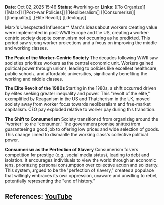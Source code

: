 **Date**: Oct 02, 2025 15:46
**Status**: #working-on
**Links**: [[To Organize]] [[Marx]] [[Post-war Policies]] [[Neoliberalism]] [[Consumerism]] [[Inequality]] [[Elite Revolt]] [[Ideology]]

Marx's Unexpected Influence**
Marx's ideas about workers creating value were implemented in post-WWII Europe and the US, creating a worker-centric society despite communism not occurring as he predicted. This period saw strong worker protections and a focus on improving the middle and working classes.

**The Peak of the Worker-Centric Society**
The decades following WWII saw societies prioritize workers as the central economic unit. Workers gained political power through unions, leading to policies like excellent healthcare, public schools, and affordable universities, significantly benefiting the working and middle classes.

**The Elite Revolt of the 1980s**
Starting in the 1980s, a shift occurred driven by elites seeking greater inequality and power. This "revolt of the elite," exemplified by Reaganism in the US and Thatcherism in the UK, moved society away from worker focus towards neoliberalism and free-market capitalism. CEO pay exploded relative to worker pay during this transition.

**The Shift to Consumerism**
Society transitioned from organizing around the "worker" to the "consumer." The government promise shifted from guaranteeing a good job to offering low prices and wide selection of goods. This change aimed to dismantle the working class's collective political power.

**Consumerism as the Perfection of Slavery**
Consumerism fosters competition for prestige (e.g., social media status), leading to debt and isolation. It encourages individuals to view the world through an economic lens, prioritizing personal consumption over collective action and solidarity. This system, argued to be the "perfection of slavery," creates a populace that willingly embraces its own oppression, unaware and unwilling to rebel, potentially representing the "end of history."

## References: [YouTube](https://www.youtube.com/watch?v=4pG-8XLLaE0)
